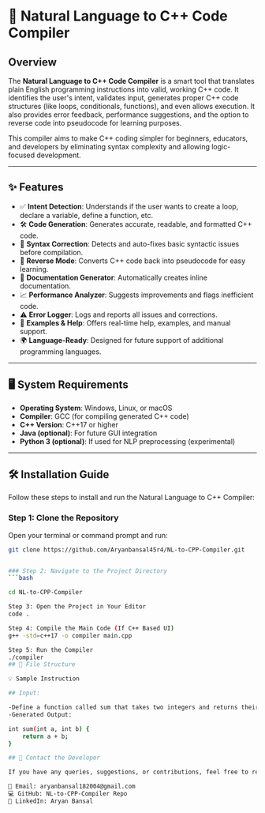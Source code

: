 # 🧠 Natural Language to C++ Code Compiler

## Overview

The **Natural Language to C++ Code Compiler** is a smart tool that translates plain English programming instructions into valid, working C++ code. It identifies the user's intent, validates input, generates proper C++ code structures (like loops, conditionals, functions), and even allows execution. It also provides error feedback, performance suggestions, and the option to reverse code into pseudocode for learning purposes.

This compiler aims to make C++ coding simpler for beginners, educators, and developers by eliminating syntax complexity and allowing logic-focused development.

---

## ✨ Features

- ✅ **Intent Detection**: Understands if the user wants to create a loop, declare a variable, define a function, etc.
- 🛠️ **Code Generation**: Generates accurate, readable, and formatted C++ code.
- 🧠 **Syntax Correction**: Detects and auto-fixes basic syntactic issues before compilation.
- 🔁 **Reverse Mode**: Converts C++ code back into pseudocode for easy learning.
- 📄 **Documentation Generator**: Automatically creates inline documentation.
- 📈 **Performance Analyzer**: Suggests improvements and flags inefficient code.
- ⚠️ **Error Logger**: Logs and reports all issues and corrections.
- 💬 **Examples & Help**: Offers real-time help, examples, and manual support.
- 🌍 **Language-Ready**: Designed for future support of additional programming languages.

---

## 🖥️ System Requirements

- **Operating System**: Windows, Linux, or macOS  
- **Compiler**: GCC (for compiling generated C++ code)  
- **C++ Version**: C++17 or higher  
- **Java (optional)**: For future GUI integration  
- **Python 3 (optional)**: If used for NLP preprocessing (experimental)

---

## 🛠️ Installation Guide

Follow these steps to install and run the Natural Language to C++ Compiler:

### Step 1: Clone the Repository

Open your terminal or command prompt and run:

```bash
git clone https://github.com/Aryanbansal45r4/NL-to-CPP-Compiler.git


### Step 2: Navigate to the Project Directory
```bash

cd NL-to-CPP-Compiler

Step 3: Open the Project in Your Editor
code .

Step 4: Compile the Main Code (If C++ Based UI)
g++ -std=c++17 -o compiler main.cpp

Step 5: Run the Compiler
./compiler
## 📁 File Structure

💡 Sample Instruction

## Input:

-Define a function called sum that takes two integers and returns their sum
-Generated Output:

int sum(int a, int b) {
    return a + b;
}

## 📨 Contact the Developer

If you have any queries, suggestions, or contributions, feel free to reach out:

📧 Email: aryanbansal182004@gmail.com
💻 GitHub: NL-to-CPP-Compiler Repo
🔗 LinkedIn: Aryan Bansal






